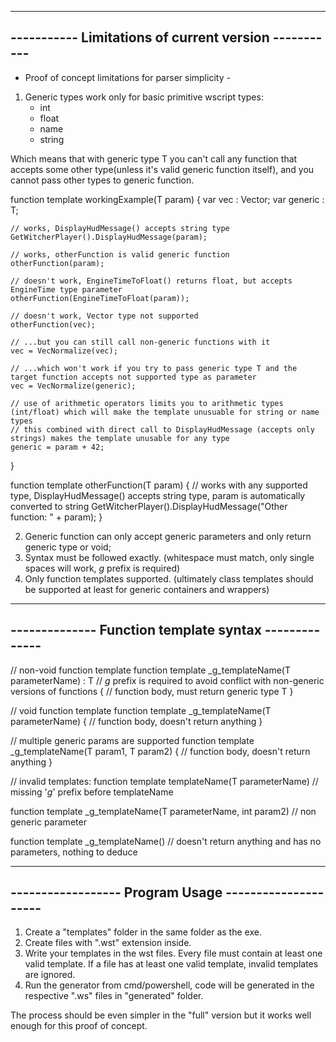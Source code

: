 ------------------------------------------------------
----------- Limitations of current version -----------
------------------------------------------------------
- Proof of concept limitations for parser simplicity -

1. Generic types work only for basic primitive wscript types:
	- int
	- float
	- name
	- string
	
Which means that with generic type T you can't call any function that accepts some other type(unless it's valid generic function itself), and you cannot pass other types to generic function.
	
function template workingExample(T param)
{
	var vec : Vector;
	var generic : T;
	
	// works, DisplayHudMessage() accepts string type
	GetWitcherPlayer().DisplayHudMessage(param);
	
	// works, otherFunction is valid generic function
	otherFunction(param);
	
	// doesn't work, EngineTimeToFloat() returns float, but accepts EngineTime type parameter
	otherFunction(EngineTimeToFloat(param));

	// doesn't work, Vector type not supported
	otherFunction(vec);
	
	// ...but you can still call non-generic functions with it
	vec = VecNormalize(vec);
	
	// ...which won't work if you try to pass generic type T and the target function accepts not supported type as parameter
	vec = VecNormalize(generic);
	
	// use of arithmetic operators limits you to arithmetic types (int/float) which will make the template unusuable for string or name types
	// this combined with direct call to DisplayHudMessage (accepts only strings) makes the template unusable for any type
	generic = param + 42;
}

function template otherFunction(T param)
{
	// works with any supported type, DisplayHudMessage() accepts string type, param is automatically converted to string
	GetWitcherPlayer().DisplayHudMessage("Other function: " + param);
}
	
2. Generic function can only accept generic parameters and only return generic type or void;
3. Syntax must be followed exactly. (whitespace must match, only single spaces will work, _g_ prefix is required)
4. Only function templates supported. (ultimately class templates should be supported at least for generic containers and wrappers)



------------------------------------------------------
-------------- Function template syntax --------------
------------------------------------------------------

// non-void function template
function template _g_templateName(T parameterName) : T // _g_ prefix is required to avoid conflict with non-generic versions of functions
{
	// function body, must return generic type T
}

// void function template
function template _g_templateName(T parameterName)
{
	// function body, doesn't return anything
}

// multiple generic params are supported
function template _g_templateName(T param1, T param2)
{
	// function body, doesn't return anything
}

// invalid templates:
function template templateName(T parameterName) // missing '_g_' prefix before templateName

function template _g_templateName(T parameterName, int param2) // non generic parameter

function template _g_templateName() // doesn't return anything and has no parameters, nothing to deduce



------------------------------------------------------
------------------ Program Usage ---------------------
------------------------------------------------------

1. Create a "templates" folder in the same folder as the exe.
2. Create files with ".wst" extension inside.
3. Write your templates in the wst files. Every file must contain at least one valid template. If a file has at least one valid template, invalid templates are ignored.
4. Run the generator from cmd/powershell, code will be generated in the respective ".ws" files in "generated" folder.

The process should be even simpler in the "full" version but it works well enough for this proof of concept.